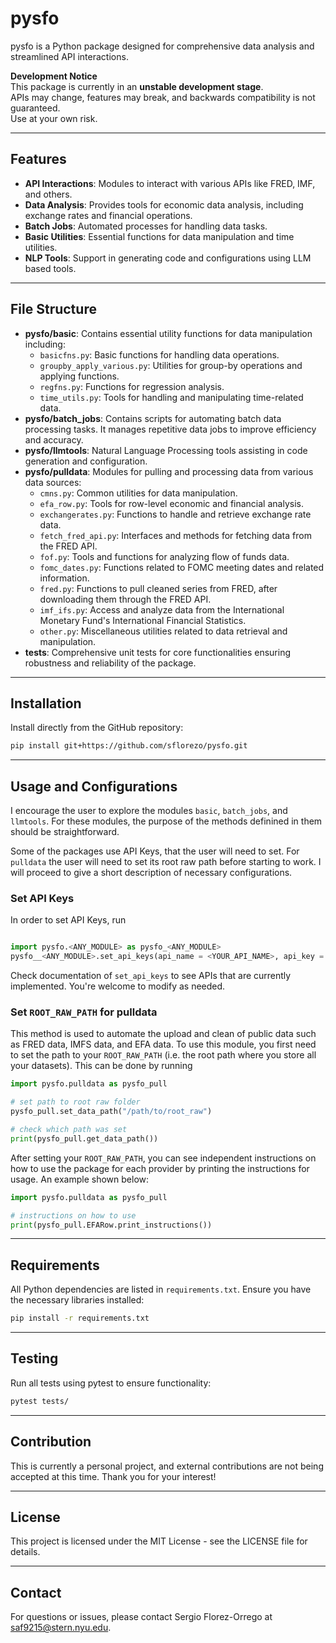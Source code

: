 # pysfo

pysfo is a Python package designed for comprehensive data analysis and streamlined API interactions.

**Development Notice**  
This package is currently in an **unstable development stage**.  
APIs may change, features may break, and backwards compatibility is not guaranteed.  
Use at your own risk.

__________
## Features

- **API Interactions**: Modules to interact with various APIs like FRED, IMF, and others.
- **Data Analysis**: Provides tools for economic data analysis, including exchange rates and financial operations.
- **Batch Jobs**: Automated processes for handling data tasks.
- **Basic Utilities**: Essential functions for data manipulation and time utilities.
- **NLP Tools**: Support in generating code and configurations using LLM based tools.

__________
## File Structure

- **pysfo/basic**: Contains essential utility functions for data manipulation including:
  - `basicfns.py`: Basic functions for handling data operations.
  - `groupby_apply_various.py`: Utilities for group-by operations and applying functions.
  - `regfns.py`: Functions for regression analysis.
  - `time_utils.py`: Tools for handling and manipulating time-related data.
- **pysfo/batch_jobs**: Contains scripts for automating batch data processing tasks. It manages repetitive data jobs to improve efficiency and accuracy.
- **pysfo/llmtools**: Natural Language Processing tools assisting in code generation and configuration.
- **pysfo/pulldata**: Modules for pulling and processing data from various data sources:
  - `cmns.py`: Common utilities for data manipulation.
  - `efa_row.py`: Tools for row-level economic and financial analysis.
  - `exchangerates.py`: Functions to handle and retrieve exchange rate data.
  - `fetch_fred_api.py`: Interfaces and methods for fetching data from the FRED API.
  - `fof.py`: Tools and functions for analyzing flow of funds data.
  - `fomc_dates.py`: Functions related to FOMC meeting dates and related information.
  - `fred.py`: Functions to pull cleaned series from FRED, after downloading them through the FRED API.
  - `imf_ifs.py`: Access and analyze data from the International Monetary Fund's International Financial Statistics.
  - `other.py`: Miscellaneous utilities related to data retrieval and manipulation.
- **tests**: Comprehensive unit tests for core functionalities ensuring robustness and reliability of the package.

__________
## Installation

Install directly from the GitHub repository:

```bash
pip install git+https://github.com/sflorezo/pysfo.git
```

__________
## Usage and Configurations

I encourage the user to explore the modules `basic`, `batch_jobs`, and `llmtools`. For these modules, the purpose of the methods definined in them should be straightforward. 

Some of the packages use API Keys, that the user will need to set. For `pulldata` the user will need to set its root raw path before starting to work. I will proceed to give a short description of necessary configurations.

### Set API Keys

In order to set API Keys, run

```python

import pysfo.<ANY_MODULE> as pysfo_<ANY_MODULE>
pysfo__<ANY_MODULE>.set_api_keys(api_name = <YOUR_API_NAME>, api_key = <YOUR_API_KEY>)
```
Check documentation of `set_api_keys` to see APIs that are currently implemented. You're welcome to modify as needed.

### Set `ROOT_RAW_PATH` for pulldata

This method is used to automate the upload and clean of public data such as FRED data, IMFS data, and EFA data. To use this module, you first need to set the path to your `ROOT_RAW_PATH` (i.e. the root path where you store all your datasets). This can be done by running

```python
import pysfo.pulldata as pysfo_pull

# set path to root raw folder
pysfo_pull.set_data_path("/path/to/root_raw")

# check which path was set
print(pysfo_pull.get_data_path())
```

After setting your `ROOT_RAW_PATH`, you can see independent instructions on how to use the package for each provider by printing the instructions for usage. An example shown below:

```python
import pysfo.pulldata as pysfo_pull

# instructions on how to use
print(pysfo_pull.EFARow.print_instructions())
```

__________
## Requirements

All Python dependencies are listed in `requirements.txt`. Ensure you have the necessary libraries installed:

```bash
pip install -r requirements.txt
```

__________
## Testing

Run all tests using pytest to ensure functionality:

```bash
pytest tests/
```

__________
## Contribution

This is currently a personal project, and external contributions are not being accepted at this time. Thank you for your interest!

__________
## License

This project is licensed under the MIT License - see the LICENSE file for details.

__________
## Contact

For questions or issues, please contact Sergio Florez-Orrego at [saf9215@stern.nyu.edu](mailto:saf9215@stern.nyu.edu).
